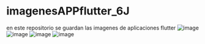 # imagenesAPPflutter_6J
en este repositorio se guardan las imagenes de aplicaciones flutter
![image](https://github.com/user-attachments/assets/ce597651-4b0b-49be-bc8c-dc3f6fd61e19)
![image](https://github.com/user-attachments/assets/4f350771-4916-4357-ba5f-ced690072ed7)
![image](https://github.com/user-attachments/assets/646a04e4-c683-494e-addf-17592b286914)
![image](https://github.com/user-attachments/assets/71039916-9a40-4521-9427-95680db92926)

